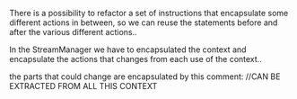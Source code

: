 There is a possibility to refactor a set of instructions that encapsulate some different actions in between,
 so we can reuse the statements before and after the various different actions.. 

In the StreamManager we have to encapsulated the context 
and encapsulate the actions that changes from each use of the context..

the parts that could change are encapsulated by this comment: 
//CAN BE EXTRACTED FROM ALL THIS CONTEXT
